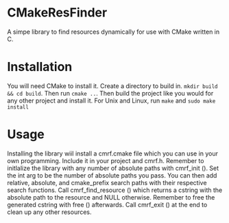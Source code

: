 # CMakeResFinder
A simpe library to find resources dynamically for use with CMake written in C.

# Installation
You will need CMake to install it. Create a directory to build in. `mkdir build && cd build`. Then run `cmake ..`. Then build the
project like you would for any other project and install it. For Unix and Linux, run `make` and `sudo make install`

# Usage
Installing the library wiil install a cmrf.cmake file which you can use in your own programming. Include it in your project and
cmrf.h. Remember to initlalize the library with any number of absolute paths with cmrf_init (). Set the int arg to be the number
of absolute paths you pass. You can then add relative, absolute, and cmake_prefix search paths with their respective search
functions. Call cmrf_find_resource () which returns a cstring with the absolute path to the resource and NULL otherwise. Remember
to free the generated cstring with free () afterwards. Call cmrf_exit () at the end to clean up any other resources.
